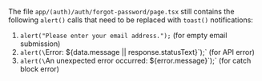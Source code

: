 The file `app/(auth)/auth/forgot-password/page.tsx` still contains the following `alert()` calls that need to be replaced with `toast()` notifications:
1. `alert("Please enter your email address.");` (for empty email submission)
2. `alert(\`Error: \${data.message || response.statusText}\`);` (for API error)
3. `alert(\`An unexpected error occurred: \${error.message}\`);` (for catch block error)
